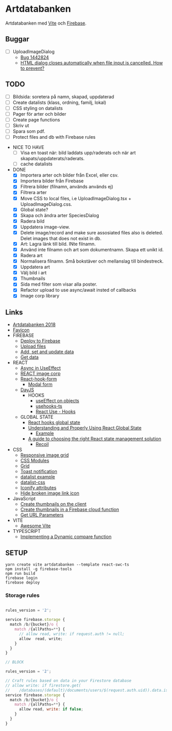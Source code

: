# Artdatabanken

Artdatabanken med [Vite](https://vitejs.dev/guide) och [Firebase](https://console.firebase.google.com/).

## Buggar

- [ ] UploadImageDialog <dialog> closes on file input cancelation in Chromiumbased browsers, workaround added in Dialog.tsx.
  - [Bug 1442824](https://bugs.chromium.org/p/chromium/issues/detail?id=1442824)
  - [HTML dialog closes automatically when file input is cancelled. How to prevent?](https://stackoverflow.com/questions/76400460/html-dialog-closes-automatically-when-file-input-is-cancelled-how-to-prevent)

## TODO

- [ ] Bildsida: soretera på namn, skapad, uppdaterad
- [ ] Create datalists (klass, ordning, familj, lokal)
- [ ] CSS styling on datalists
- [ ] Pager för arter och bilder
- [ ] Create page functions
- [ ] Skriv ut
- [ ] Spara som pdf.
- [ ] Protect files and db with Firebase rules
- NICE TO HAVE
  - [ ] Visa en toast när: bild laddats upp/raderats och när art skapats/uppdaterats/raderats.
  - [ ] cache datalists
- DONE
  - [x] Importera arter och bilder från Excel, eller csv.
  - [x] Importera bilder från Firebase
  - [x] Filtrera bilder (filnamn, används används ej)
  - [x] Filtrera arter
  - [x] Move CSS to local files, i.e UploadImageDialog.tsx + UploadImageDialog.css.
  - [x] Global state?
  - [x] Skapa och ändra arter SpeciesDialog
  - [x] Radera bild
  - [x] Uppdatera image-view.
  - [x] Delete image/record and make sure assosiated files also is deleted. Delet images that does not exist in db.
  - [x] Art: Lagra länk till bild. INte filnamn.
  - [x] Använd inte filnamn och art som dokumentnamn. Skapa ett unikt id.
  - [x] Radera art
  - [x] Normalisera filnamn. Små bokstäver och mellanslag till bindestreck.
  - [x] Uppdatera art
  - [x] Välj bild i art
  - [x] Thumbnails
  - [x] Sida med filter som visar alla poster.
  - [x] Refactor upload to use async/await insted of callbacks
  - [x] Image corp library

## Links

- [Artdatabanken 2018](https://artdatabanken.firebaseapp.com/generator)
- [Favicon](https://medium.com/swlh/are-you-using-svg-favicons-yet-a-guide-for-modern-browsers-836a6aace3df)
- FIREBASE
  - [Deploy to Firebase](https://vitejs.dev/guide/static-deploy.html#google-firebase)
  - [Upload files](https://firebase.google.com/docs/storage/web/upload-files)
  - [Add, set and update data](https://firebase.google.com/docs/firestore/manage-data/add-data)
  - [Get data](https://firebase.google.com/docs/firestore/query-data/get-data)
- REACT
  - [Async in UseEffect](https://devtrium.com/posts/async-functions-useeffect)
  - [REACT image corp](https://github.com/DominicTobias/react-image-crop)
  - [React-hook-form](https://react-hook-form.com/get-started)
    - [Modal form](https://codesandbox.io/s/react-hook-form-modal-form-conditional-inputs-c7n0r)
  - [DayJS](https://github.com/iamkun/dayjs)
    - HOOKS
      - [useEffect on objects](https://dev.to/hey_yogini/useeffect-dependency-array-and-object-comparison-45el)
      - [usehooks-ts](https://usehooks-ts.com/)
      - [React Use - Hooks](https://github.com/streamich/react-use)
  - GLOBAL STATE
    - [React hooks global state](https://github.com/dai-shi/react-hooks-global-state)
    - [Understanding and Properly Using React Global State](https://clerk.com/blog/understanding-and-properly-using-react-global-state?utm_source=www.google.com&utm_medium=referral&utm_campaign=none)
      - [Example](https://github.com/pjcjonas/clerk-dev-global-state-with-context)
    - [A guide to choosing the right React state management solution](https://blog.logrocket.com/guide-choosing-right-react-state-management-solution/)
      - [Recoil](https://recoiljs.org/)
- CSS
  - [Responsive image grid](https://www.w3schools.com/howto/howto_css_image_grid_responsive.asp)
  - [CSS Modules](https://www.javascriptstuff.com/css-modules-by-example/)
  - [Grid](https://www.w3schools.com/css/css_grid_container.asp)
  - [Toast notification](https://www.codingnepalweb.com/toast-notification-html-css-javascript/)
  - [datalist example](https://codepen.io/SitePoint/pen/JjbXrvE)
  - [datalist-css](https://github.com/craigbuckler/datalist-css)
  - [Iconify attributes](https://iconify.design/docs/iconify-icon/inline.html)
  - [Hide broken image link icon](https://stackoverflow.com/questions/22051573/how-to-hide-image-broken-icon-using-only-css-html)
- JavaScript
  - [Create thumbnails on the client](https://codepen.io/mttaked/pen/ZLdEKm)
  - [Create thumbnails in a Firebase cloud function](https://medium.com/@christianrb/how-to-create-an-image-thumbnail-with-firebase-cloud-functions-73d4584290ba)
  - [Get URL Parameters](https://www.sitepoint.com/get-url-parameters-with-javascript/)
- VITE
  - [Awesome Vite](https://reacthustle.com/blog/typescript-sort-array-of-objects-by-property#advanced-implementing-a-dynamic-compare-function)
- TYPESCRIPT
  - [Implementing a Dynamic compare function](https://reacthustle.com/blog/typescript-sort-array-of-objects-by-property)

## SETUP

```
yarn create vite artdatabanken --template react-swc-ts
npm install -g firebase-tools
npm run build
firebase login
firebase deploy
```

### Storage rules

```js

rules_version = '2';

service firebase.storage {
  match /b/{bucket}/o {
    match /{allPaths=**} {
      // allow read, write: if request.auth != null;
      allow  read, write;
    }
  }
}

// BLOCK

rules_version = '2';

// Craft rules based on data in your Firestore database
// allow write: if firestore.get(
//    /databases/(default)/documents/users/$(request.auth.uid)).data.isAdmin;
service firebase.storage {
  match /b/{bucket}/o {
    match /{allPaths=**} {
      allow read, write: if false;
    }
  }
}
```
